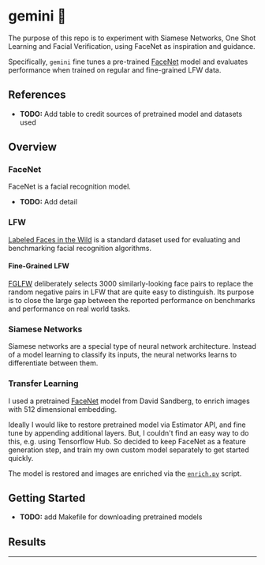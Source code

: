 gemini 👯‍️
==============================

The purpose of this repo is to experiment with Siamese Networks, One Shot Learning and Facial Verification, using FaceNet as inspiration and guidance.

Specifically, `gemini` fine tunes a pre-trained [FaceNet](https://github.com/davidsandberg/facenet) model and evaluates performance when trained on regular and fine-grained LFW data. 


## References
* **TODO:** Add table to credit sources of pretrained model and datasets used

## Overview

### FaceNet
FaceNet is a facial recognition model.

* **TODO:** Add detail


### LFW
[Labeled Faces in the Wild](http://vis-www.cs.umass.edu/lfw/) is a standard dataset used for evaluating and benchmarking facial recognition algorithms. 

#### Fine-Grained LFW

[FGLFW](http://www.whdeng.cn/FGLFW/FGLFW.html) deliberately selects 3000 similarly-looking face pairs to replace the random negative pairs in LFW that are quite easy to distinguish. Its purpose is to close the large gap between the reported performance on benchmarks and performance on real world tasks.


### Siamese Networks

Siamese networks are a special type of neural network architecture. Instead of a model learning to classify its inputs, the neural networks learns to differentiate between them. 


### Transfer Learning

I used a pretrained [FaceNet](https://github.com/davidsandberg/facenet) model from David Sandberg, to enrich images with 512 dimensional embedding.

Ideally I would like to restore pretrained model via Estimator API, and fine tune by appending additional layers. But, I couldn't find an easy way to do this, e.g. using Tensorflow Hub. So decided to keep FaceNet as a feature generation step, and train my own custom model separately to get started quickly.


The model is restored and images are enriched via the [`enrich.py`](https://github.com/sophdaly/gemini/features/enrich.py) script.

## Getting Started

* **TODO:** add Makefile for downloading pretrained models


## Results



--------
